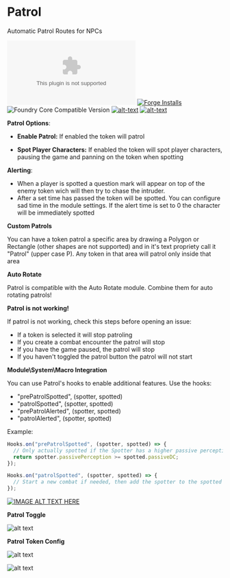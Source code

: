 # Patrol
Automatic Patrol Routes for NPCs

![Latest Release Download Count](https://img.shields.io/github/downloads/theripper93/Patrol/latest/module.zip?color=2b82fc&label=DOWNLOADS&style=for-the-badge) [![Forge Installs](https://img.shields.io/badge/dynamic/json?label=Forge%20Installs&query=package.installs&suffix=%25&url=https%3A%2F%2Fforge-vtt.com%2Fapi%2Fbazaar%2Fpackage%2Fpatrol&colorB=03ff1c&style=for-the-badge)](https://forge-vtt.com/bazaar#package=patrol) ![Foundry Core Compatible Version](https://img.shields.io/badge/dynamic/json.svg?url=https%3A%2F%2Fraw.githubusercontent.com%2Ftheripper93%2FPatrol%2Fmain%2Fmodule.json&label=Foundry%20Version&query=$.compatibleCoreVersion&colorB=orange&style=for-the-badge) [![alt-text](https://img.shields.io/badge/-Patreon-%23ff424d?style=for-the-badge)](https://www.patreon.com/theripper93) [![alt-text](https://img.shields.io/badge/-Discord-%235662f6?style=for-the-badge)](https://discord.gg/V9YD94AeY3)

**Patrol Options**:

* **Enable Patrol:** If enabled the token will patrol

* **Spot Player Characters:** If enabled the token will spot player characters, pausing the game and panning on the token when spotting

**Alerting**:

* When a player is spotted a question mark will appear on top of the enemy token wich will then try to chase the intruder.
* After a set time has passed the token will be spotted. You can configure sad time in the module settings. If the alert time is set to 0 the character will be immediately spotted

**Custom Patrols**

You can have a token patrol a specific area by drawing a Polygon or Rectangle (other shapes are not supported) and in it's text propriety call it "Patrol" (upper case P). Any token in that area will patrol only inside that area

**Auto Rotate**

Patrol is compatible with the Auto Rotate module. Combine them for auto rotating patrols!

**Patrol is not working!**

If patrol is not working, check this steps before opening an issue:

* If a token is selected it will stop patroling
* If you create a combat encounter the patrol will stop
* If you have the game paused, the patrol will stop
* If you haven't toggled the patrol button the patrol will not start

**Module\System\Macro Integration**

You can use Patrol's hooks to enable additional features. Use the hooks:
* "prePatrolSpotted", (spotter, spotted)
* "patrolSpotted", (spotter, spotted)
* "prePatrolAlerted", (spotter, spotted)
* "patrolAlerted", (spotter, spotted)

Example:

```js
Hooks.on("prePatrolSpotted", (spotter, spotted) => {
  // Only actually spotted if the Spotter has a higher passive perception than the target's DC
  return spotter.passivePerception >= spotted.passiveDC;
});
```
```js
Hooks.on("patrolSpotted", (spotter, spotted) => {
  // Start a new combat if needed, then add the spotter to the spotted with a surprise round
});
```
[![IMAGE ALT TEXT HERE](https://img.youtube.com/vi/Izx441zjtBs/0.jpg)](https://www.youtube.com/watch?v=Izx441zjtBs)

**Patrol Toggle**

![alt text](https://github.com/theripper93/Patrol/raw/main/wiki/patroltoggle.jpg)

**Patrol Token Config**

![alt text](https://github.com/theripper93/Patrol/raw/main/wiki/patrolconfig.jpg)


![alt text](https://github.com/theripper93/Patrol/raw/main/wiki/patrolspot.jpg)

